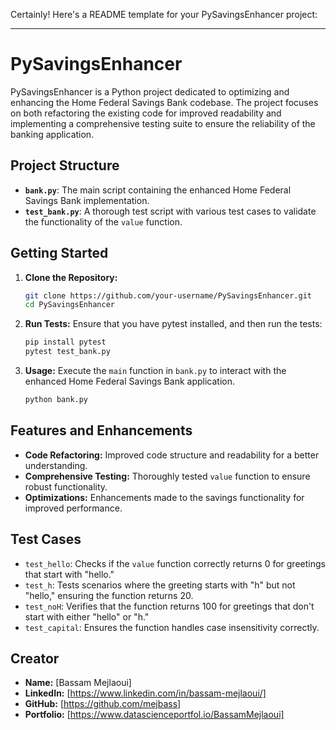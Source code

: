 Certainly! Here's a README template for your PySavingsEnhancer project:

---

# PySavingsEnhancer

PySavingsEnhancer is a Python project dedicated to optimizing and enhancing the Home Federal Savings Bank codebase. The project focuses on both refactoring the existing code for improved readability and implementing a comprehensive testing suite to ensure the reliability of the banking application.

## Project Structure

- **`bank.py`**: The main script containing the enhanced Home Federal Savings Bank implementation.
- **`test_bank.py`**: A thorough test script with various test cases to validate the functionality of the `value` function.

## Getting Started

1. **Clone the Repository:**
   ```bash
   git clone https://github.com/your-username/PySavingsEnhancer.git
   cd PySavingsEnhancer
   ```

2. **Run Tests:**
   Ensure that you have pytest installed, and then run the tests:
   ```bash
   pip install pytest
   pytest test_bank.py
   ```

3. **Usage:**
   Execute the `main` function in `bank.py` to interact with the enhanced Home Federal Savings Bank application.

   ```python
   python bank.py
   ```

## Features and Enhancements

- **Code Refactoring:** Improved code structure and readability for a better understanding.
- **Comprehensive Testing:** Thoroughly tested `value` function to ensure robust functionality.
- **Optimizations:** Enhancements made to the savings functionality for improved performance.

## Test Cases

- `test_hello`: Checks if the `value` function correctly returns 0 for greetings that start with "hello."
- `test_h`: Tests scenarios where the greeting starts with "h" but not "hello," ensuring the function returns 20.
- `test_noH`: Verifies that the function returns 100 for greetings that don't start with either "hello" or "h."
- `test_capital`: Ensures the function handles case insensitivity correctly.

## Creator
- **Name:** [Bassam Mejlaoui]
- **LinkedIn:** [https://www.linkedin.com/in/bassam-mejlaoui/]
- **GitHub:** [https://github.com/mejbass]
- **Portfolio:** [https://www.datascienceportfol.io/BassamMejlaoui]
